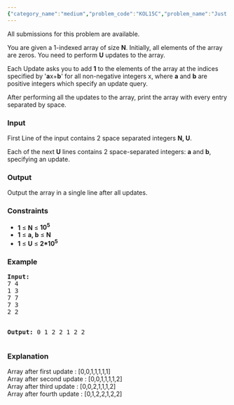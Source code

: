 ```yaml
---
{"category_name":"medium","problem_code":"KOL15C","problem_name":"Just Update and Print the array","languages_supported":{"0":"C","1":"CPP14","2":"JAVA","3":"PYTH","4":"PYTH 3.5"},"max_timelimit":1,"source_sizelimit":50000,"problem_author":"devuy11","problem_tester":null,"date_added":"11-10-2015","tags":{"0":"acmkol15","1":"devuy11","2":"medium","3":"offline","4":"range","5":"sqrt"},"editorial_url":"http://discuss.codechef.com/problems/KOL15C","time":{"view_start_date":1446296400,"submit_start_date":1446296400,"visible_start_date":1446296400,"end_date":1735669800},"is_direct_submittable":false,"layout":"problem"}
---
```

<span class="solution-visible-txt">All submissions for this problem are available.</span><p>
You are given a 1-indexed array of size <b>N</b>. Initially, all elements of the array are zeros. You need to perform <b>U</b> updates to the array.
</p>
<p>
Each Update asks you to add <b>1</b> to the elements of the array at the indices specified by '<b>a</b>x+<b>b</b>' for all non-negative integers x, where <b>a</b> and <b>b</b> are positive integers which specify an update query.
</p>
<p>
After performing all the updates to the array, print the array with every entry separated by space.
</p>

<h3>Input</h3>
<p>First Line of the input contains 2 space separated integers <b>N, U</b>.</p>
<p>Each of the next <b>U</b> lines contains 2 space-separated integers: <b>a</b> and <b>b</b>, specifying an update.</p>

<h3>Output</h3>
<p>Output the array in a single line after all updates.</p>


<h3>Constraints</h3>
<ul>
<li><b>1</b> ≤ <b>N</b> ≤ <b>10<sup>5</sup></b></li>
<li><b>1</b> ≤ <b>a, b</b> ≤ <b>N</b></li>
<li><b>1</b> ≤ <b>U</b> ≤ <b>2*10<sup>5</sup></b></li>
</ul>

<h3>Example</h3>
<pre><b>Input:</b>
7 4
1 3
7 7
7 3
2 2

<b>Output:</b>
0 1 2 2 1 2 2
</pre>

<h3>Explanation</h3>
Array after first update : [0,0,1,1,1,1,1]<br/>
Array after second update : [0,0,1,1,1,1,2]<br/>
Array after third update : [0,0,2,1,1,1,2]<br/>
Array after fourth update : [0,1,2,2,1,2,2]<br/>
